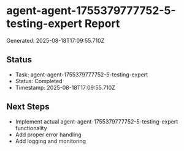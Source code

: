 # agent-agent-1755379777752-5-testing-expert Report

Generated: 2025-08-18T17:09:55.710Z

## Status
- Task: agent-agent-1755379777752-5-testing-expert
- Status: Completed
- Timestamp: 2025-08-18T17:09:55.710Z

## Next Steps
- Implement actual agent-agent-1755379777752-5-testing-expert functionality
- Add proper error handling
- Add logging and monitoring
